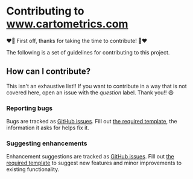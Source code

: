 # Contributing to www.cartometrics.com
:heart::tada: First off, thanks for taking the time to contribute! :tada::heart:

The following is a set of guidelines for contributing to this project.

## How can I contribute?
This isn't an exhaustive list!! If you want to contribute in a way that is not
covered here, open an issue with the *question* label. Thank you!! :smiley:

### Reporting bugs
Bugs are tracked as [GitHub issues](https://guides.github.com/features/issues/).
Fill out [the required template](ISSUE_TEMPLATE.md#reporting-bugs), the
information it asks for helps fix it.

### Suggesting enhancements
Enhancement suggestions are tracked as [GitHub issues](https://guides.github.com/features/issues/).
Fill out [the required template](ISSUE_TEMPLATE.md#suggesting-enhancements) to
suggest new features and minor improvements to existing functionality.
